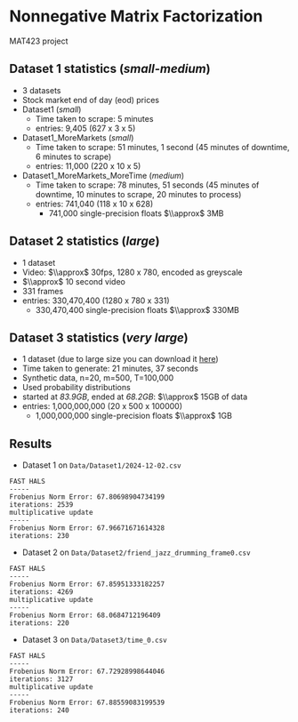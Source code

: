 # Nonnegative Matrix Factorization
MAT423 project

## Dataset 1 statistics (*small-medium*)
- 3 datasets
- Stock market end of day (eod) prices
- Dataset1 (*small*)
  - Time taken to scrape: 5 minutes
  - entries: 9,405 (627 x 3 x 5)
- Dataset1_MoreMarkets (*small*)
  - Time taken to scrape: 51 minutes, 1 second (45 minutes of downtime, 6 minutes to scrape)
  - entries: 11,000 (220 x 10 x 5)
- Dataset1_MoreMarkets_MoreTime (*medium*)
  - Time taken to scrape: 78 minutes, 51 seconds (45 minutes of downtime, 10 minutes to scrape, 20 minutes to process)
  - entries: 741,040 (118 x 10 x 628)
    - 741,000 single-precision floats $\\approx$ 3MB

## Dataset 2 statistics (*large*)
- 1 dataset
- Video: $\\approx$ 30fps, 1280 x 780, encoded as greyscale
- $\\approx$ 10 second video
- 331 frames
- entries: 330,470,400 (1280 x 780 x 331) 
  - 330,470,400 single-precision floats $\\approx$ 330MB

## Dataset 3 statistics (*very large*)
- 1 dataset (due to large size you can download it [here](https://drive.google.com/drive/folders/1HnIdDjG_1YwkvRKqG99cYpXZIT9hLqr3?usp=drive_link))
- Time taken to generate: 21 minutes, 37 seconds
- Synthetic data, n=20, m=500, T=100,000 
- Used probability distributions 
- started at *83.9GB*, ended at *68.2GB*: $\\approx$ 15GB of data
- entries: 1,000,000,000 (20 x 500 x 100000) 
  - 1,000,000,000 single-precision floats $\\approx$ 1GB

## Results
- Dataset 1 on `Data/Dataset1/2024-12-02.csv`
```
FAST HALS
-----
Frobenius Norm Error: 67.80698904734199
iterations: 2539
multiplicative update
-----
Frobenius Norm Error: 67.96671671614328
iterations: 230
```

- Dataset 2 on `Data/Dataset2/friend_jazz_drumming_frame0.csv`
```
FAST HALS
-----
Frobenius Norm Error: 67.85951333182257
iterations: 4269
multiplicative update
-----
Frobenius Norm Error: 68.0684712196409
iterations: 220
```

- Dataset 3 on `Data/Dataset3/time_0.csv`
```
FAST HALS
-----
Frobenius Norm Error: 67.72928998644046
iterations: 3127
multiplicative update
-----
Frobenius Norm Error: 67.88559083199539
iterations: 240
```